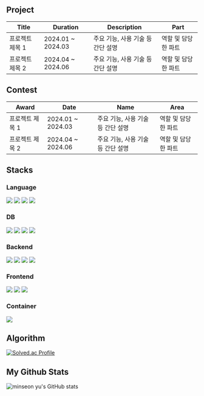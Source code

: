 
## Project

| Title            | Duration        | Description                          | Part               |
|------------------|------------------|--------------------------------------|---------------------|
| 프로젝트 제목 1   | 2024.01 ~ 2024.03 | 주요 기능, 사용 기술 등 간단 설명     | 역할 및 담당한 파트 |
| 프로젝트 제목 2   | 2024.04 ~ 2024.06 | 주요 기능, 사용 기술 등 간단 설명     | 역할 및 담당한 파트 |


## Contest
| Award            | Date              | Name                               | Area               |
|------------------|------------------|--------------------------------------|---------------------|
| 프로젝트 제목 1   | 2024.01 ~ 2024.03 | 주요 기능, 사용 기술 등 간단 설명     | 역할 및 담당한 파트 |
| 프로젝트 제목 2   | 2024.04 ~ 2024.06 | 주요 기능, 사용 기술 등 간단 설명     | 역할 및 담당한 파트 |

## Stacks

### Language

<div>
  <img src="https://img.shields.io/badge/java-007396?style=for-the-badge&logo=java&logoColor=white"> 
  <img src="https://img.shields.io/badge/c++-00599C?style=for-the-badge&logo=c%2B%2B&logoColor=white">
  <img src="https://img.shields.io/badge/python-3776AB?style=for-the-badge&logo=python&logoColor=white"> 
  <img src="https://img.shields.io/badge/javascript-F7DF1E?style=for-the-badge&logo=javascript&logoColor=black"> 
</div>

### DB
<div>
  <img src="https://img.shields.io/badge/mysql-4479A1?style=for-the-badge&logo=mysql&logoColor=white"> 
  <img src="https://img.shields.io/badge/postgre-4169E1?style=for-the-badge&logo=postgresql&logoColor=white"> 
  <img src="https://img.shields.io/badge/mongoDB-47A248?style=for-the-badge&logo=MongoDB&logoColor=white">
  <img src="https://img.shields.io/badge/firebase-FFCA28?style=for-the-badge&logo=firebase&logoColor=white">

</div>

### Backend
<div>
   <img src="https://img.shields.io/badge/spring-6DB33F?style=for-the-badge&logo=spring&logoColor=white"> 
   <img src="https://img.shields.io/badge/Spring Boot-6DB33F?style=for-the-badge&logo=springboot&logoColor=white">
  <img src="https://img.shields.io/badge/flask-000000?style=for-the-badge&logo=flask&logoColor=white">
  <img src="https://img.shields.io/badge/bootstrap-7952B3?style=for-the-badge&logo=bootstrap&logoColor=white">
</div>

### Frontend
<div>
  <img src="https://img.shields.io/badge/react-61DAFB?style=for-the-badge&logo=react&logoColor=black"> 
  <img src="https://img.shields.io/badge/Next.js-000000?style=for-the-badge&logo=nextdotjs&logoColor=white"> 
  <img src="https://img.shields.io/badge/node.js-339933?style=for-the-badge&logo=Node.js&logoColor=white">
</div>

### Container
<div>
  <img src="https://img.shields.io/badge/Docker-2496ED?style=for-the-badge&logo=docker&logoColor=white">
</div>





## Algorithm
[![Solved.ac Profile](http://mazassumnida.wtf/api/v2/generate_badge?boj=moongi0320)](https://solved.ac/moongi0320/)



## My Github Stats
![minseon yu's GitHub stats](https://github-readme-stats.vercel.app/api?username=Kimmoongi0320&show_icons=true&theme=dark)
